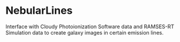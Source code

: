 # NebularLines
Interface with Cloudy Photoionization Software data and RAMSES-RT Simulation
data to create galaxy images in certain emission lines.
